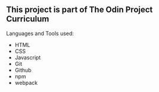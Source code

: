 ## This project is part of The Odin Project Curriculum

Languages and Tools used:
- HTML
- CSS
- Javascript
- Git
- Github
- npm
- webpack